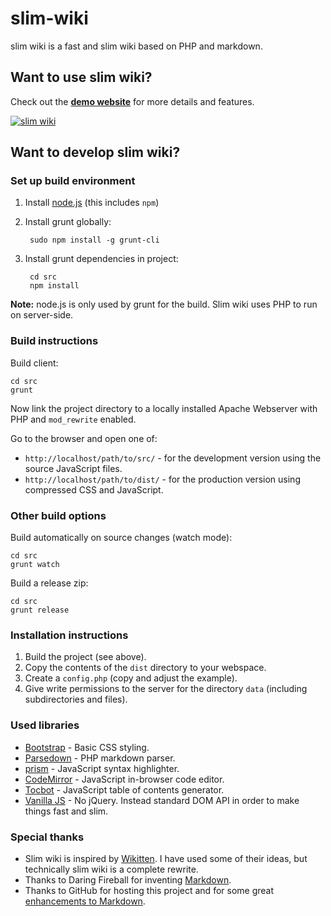 slim-wiki
=========

slim wiki is a fast and slim wiki based on PHP and markdown.


Want to use slim wiki?
----------------------

Check out the **[demo website](http://slim-wiki.murfman.de/)** for more details and features.

[![slim wiki](http://slim-wiki.murfman.de/slim-wiki-screen.png)](http://slim-wiki.murfman.de/)



Want to develop slim wiki?
--------------------------

### Set up build environment

1. Install [node.js](https://nodejs.org/en/) (this includes `npm`)

2. Install grunt globally:

        sudo npm install -g grunt-cli

3. Install grunt dependencies in project:

        cd src
        npm install

**Note:** node.js is only used by grunt for the build. Slim wiki uses PHP to run on server-side.



### Build instructions

Build client:

    cd src
    grunt

Now link the project directory to a locally installed Apache Webserver with PHP and `mod_rewrite` enabled.

Go to the browser and open one of:

- `http://localhost/path/to/src/` - for the development version using the source JavaScript files.
- `http://localhost/path/to/dist/` - for the production version using compressed CSS and JavaScript.



### Other build options

Build automatically on source changes (watch mode):

    cd src
    grunt watch

Build a release zip:

    cd src
    grunt release



### Installation instructions

1. Build the project (see above).
2. Copy the contents of the `dist` directory to your webspace.
3. Create a `config.php` (copy and adjust the example).
4. Give write permissions to the server for the directory `data` (including subdirectories and files).



### Used libraries

- [Bootstrap](http://getbootstrap.com/) - Basic CSS styling.
- [Parsedown](https://github.com/erusev/parsedown/) - PHP markdown parser.
- [prism](http://prismjs.com/) - JavaScript syntax highlighter.
- [CodeMirror](https://codemirror.net/) - JavaScript in-browser code editor.
- [Tocbot](http://tscanlin.github.io/tocbot/) - JavaScript table of contents generator.
- [Vanilla JS](http://vanilla-js.com/) - No jQuery. Instead standard DOM API in order to make things fast and slim.



### Special thanks

- Slim wiki is inspired by [Wikitten](https://github.com/victorstanciu/Wikitten). I have used some of their ideas, but technically slim wiki is a complete rewrite.
- Thanks to Daring Fireball for inventing [Markdown](https://daringfireball.net/projects/markdown/syntax).
- Thanks to GitHub for hosting this project and for some great [enhancements to Markdown](https://help.github.com/articles/github-flavored-markdown).
